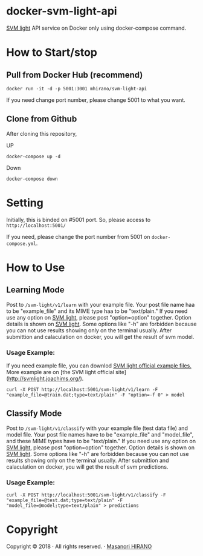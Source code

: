 # docker-svm-light-api
[SVM light](http://svmlight.joachims.org/) API service on Docker only using docker-compose command.

# How to Start/stop
## Pull from Docker Hub (recommend)
```
docker run -it -d -p 5001:3001 mhirano/svm-light-api
```
If you need change port number, please change 5001 to what you want.

## Clone from Github
After cloning this repository,

UP
```
docker-compose up -d
```

Down
```
docker-compose down
```

# Setting
Initially, this is binded on #5001 port.
So, please access to ```http://localhost:5001/```

If you need, please change the port number from 5001 on ```docker-compose.yml```.

# How to Use
## Learning Mode
Post to ```/svm-light/v1/learn``` with your example file.
Your post file name haa to be "example_file" and its MIME type haa to be "text/plain."
If you need use any option on [SVM light](http://svmlight.joachims.org/), please post "option=option" together. Option details is shown on [SVM light](http://svmlight.joachims.org/).
Some options like "-h" are forbidden because you can not use results showing only on the terminal usually.
After submittion and calaculation on docker, you will get the result of svm model.

### Usage Example:
If you need example file, you can downlod [SVM light official example files.](http://download.joachims.org/svm_light/examples/example1.tar.gz) More example are on [the SVM light official site] (http://svmlight.joachims.org/). 
```
curl -X POST http://localhost:5001/svm-light/v1/learn -F "example_file=@train.dat;type=text/plain" -F "option=-f 0" > model
```

## Classify Mode
Post to ```/svm-light/v1/classify``` with your example file (test data file) and model file.
Your post file names have to be "example_file" and "model_file", and these MIME types have to be "text/plain."
If you need use any option on [SVM light](http://svmlight.joachims.org/), please post "option=option" together. Option details is shown on [SVM light](http://svmlight.joachims.org/).
Some options like "-h" are forbidden because you can not use results showing only on the terminal usually.
After submittion and calaculation on docker, you will get the result of svm predictions.

### Usage Example:
```
curl -X POST http://localhost:5001/svm-light/v1/classify -F "example_file=@test.dat;type=text/plain" -F "model_file=@model;type=text/plain" > predictions
```

# Copyright
Copyright &copy; 2018 · All rights reserved. · [Masanori HIRANO](https://mhirano.jp/)
